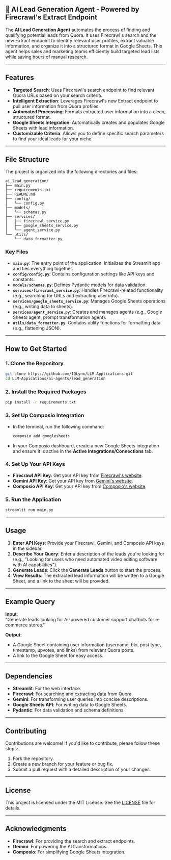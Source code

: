 ## 🎯 AI Lead Generation Agent - Powered by Firecrawl's Extract Endpoint

The **AI Lead Generation Agent** automates the process of finding and qualifying potential leads from Quora. It uses Firecrawl's search and the new Extract endpoint to identify relevant user profiles, extract valuable information, and organize it into a structured format in Google Sheets. This agent helps sales and marketing teams efficiently build targeted lead lists while saving hours of manual research.

---

## Features
- **Targeted Search**: Uses Firecrawl's search endpoint to find relevant Quora URLs based on your search criteria.
- **Intelligent Extraction**: Leverages Firecrawl's new Extract endpoint to pull user information from Quora profiles.
- **Automated Processing**: Formats extracted user information into a clean, structured format.
- **Google Sheets Integration**: Automatically creates and populates Google Sheets with lead information.
- **Customizable Criteria**: Allows you to define specific search parameters to find your ideal leads for your niche.

---

## File Structure
The project is organized into the following directories and files:

```
ai_lead_generation/
├── main.py
├── requirements.txt
├── README.md
├── config/
│   └── config.py
├── models/
│   └── schemas.py
├── services/
│   ├── firecrawl_service.py
│   ├── google_sheets_service.py
│   └── agent_service.py
└── utils/
    └── data_formatter.py
```

### Key Files
- **`main.py`**: The entry point of the application. Initializes the Streamlit app and ties everything together.
- **`config/config.py`**: Contains configuration settings like API keys and constants.
- **`models/schemas.py`**: Defines Pydantic models for data validation.
- **`services/firecrawl_service.py`**: Handles Firecrawl-related functionality (e.g., searching for URLs and extracting user info).
- **`services/google_sheets_service.py`**: Manages Google Sheets operations (e.g., writing data to sheets).
- **`services/agent_service.py`**: Creates and manages agents (e.g., Google Sheets agent, prompt transformation agent).
- **`utils/data_formatter.py`**: Contains utility functions for formatting data (e.g., flattening JSON).

---

## How to Get Started

### 1. Clone the Repository
```bash
git clone https://github.com/IQLynx/LLM-Applications.git
cd LLM-Appications/ai-agents/lead_generation
```

### 2. Install the Required Packages
```bash
pip install -r requirements.txt
```

### 3. Set Up Composio Integration
- In the terminal, run the following command:
  ```bash
  composio add googlesheets
  ```
- In your Composio dashboard, create a new Google Sheets integration and ensure it is active in the **Active Integrations/Connections** tab.

### 4. Set Up Your API Keys
- **Firecrawl API Key**: Get your API key from [Firecrawl's website](https://www.firecrawl.dev/app/api-keys).
- **Gemini API Key**: Get your API key from [Gemini's website](https://ai.google.dev/).
- **Composio API Key**: Get your API key from [Composio's website](https://composio.ai).

### 5. Run the Application
```bash
streamlit run main.py
```

---

## Usage
1. **Enter API Keys**: Provide your Firecrawl, Gemini, and Composio API keys in the sidebar.
2. **Describe Your Query**: Enter a description of the leads you're looking for (e.g., "Looking for users who need automated video editing software with AI capabilities").
3. **Generate Leads**: Click the **Generate Leads** button to start the process.
4. **View Results**: The extracted lead information will be written to a Google Sheet, and a link to the sheet will be provided.

---

## Example Query
**Input**:  
"Generate leads looking for AI-powered customer support chatbots for e-commerce stores."

**Output**:  
- A Google Sheet containing user information (username, bio, post type, timestamp, upvotes, and links) from relevant Quora posts.
- A link to the Google Sheet for easy access.

---

## Dependencies
- **Streamlit**: For the web interface.
- **Firecrawl**: For searching and extracting data from Quora.
- **Gemini**: For transforming user queries into concise descriptions.
- **Google Sheets API**: For writing data to Google Sheets.
- **Pydantic**: For data validation and schema definitions.

---

## Contributing
Contributions are welcome! If you'd like to contribute, please follow these steps:
1. Fork the repository.
2. Create a new branch for your feature or bug fix.
3. Submit a pull request with a detailed description of your changes.

---

## License
This project is licensed under the MIT License. See the [LICENSE](LICENSE) file for details.

---

## Acknowledgments
- **Firecrawl**: For providing the search and extract endpoints.
- **Gemini**: For powering the AI transformations.
- **Composio**: For simplifying Google Sheets integration.